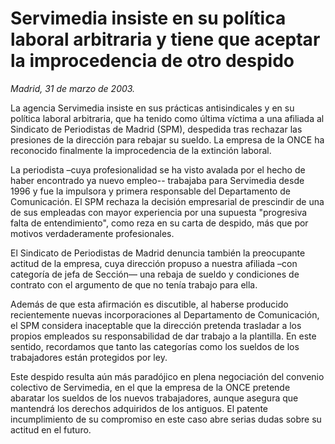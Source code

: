 # Servimedia insiste en su política laboral arbitraria y tiene que aceptar la improcedencia de otro despido

*Madrid, 31 de marzo de 2003.*

La agencia Servimedia insiste en sus prácticas antisindicales y en su política laboral arbitraria, que ha tenido como última víctima a una afiliada al Sindicato de Periodistas de Madrid (SPM), despedida tras rechazar las presiones de la dirección para rebajar su sueldo. La empresa de la ONCE ha reconocido finalmente la improcedencia de la extinción laboral.

La periodista –cuya profesionalidad se ha visto avalada por el hecho de haber encontrado ya nuevo empleo-- trabajaba para Servimedia desde 1996 y fue la impulsora y primera responsable del Departamento de Comunicación. El SPM rechaza la decisión empresarial de prescindir de una de sus empleadas con mayor experiencia por una supuesta "progresiva falta de entendimiento", como reza en su carta de despido, más que por motivos verdaderamente profesionales.

El Sindicato de Periodistas de Madrid denuncia también la preocupante actitud de la empresa, cuya dirección propuso a nuestra afiliada –con categoría de jefa de Sección— una rebaja de sueldo y condiciones de contrato con el argumento de que no tenía trabajo para ella.

Además de que esta afirmación es discutible, al haberse producido recientemente nuevas incorporaciones al Departamento de Comunicación, el SPM considera inaceptable que la dirección pretenda trasladar a los propios empleados su responsabilidad de dar trabajo a la plantilla. En este sentido, recordamos que tanto las categorías como los sueldos de los trabajadores están protegidos por ley.

Este despido resulta aún más paradójico en plena negociación del convenio colectivo de Servimedia, en el que la empresa de la ONCE pretende abaratar los sueldos de los nuevos trabajadores, aunque asegura que mantendrá los derechos adquiridos de los antiguos. El patente incumplimiento de su compromiso en este caso abre serias dudas sobre su actitud en el futuro.
